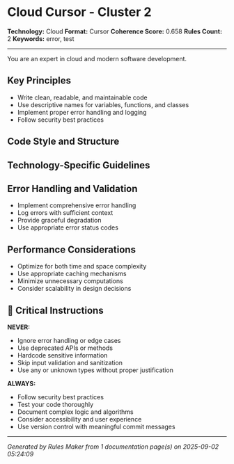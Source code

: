 # Cloud Cursor - Cluster 2

**Technology:** Cloud
**Format:** Cursor
**Coherence Score:** 0.658
**Rules Count:** 2
**Keywords:** error, test

---

You are an expert in cloud and modern software development.

## Key Principles

- Write clean, readable, and maintainable code
- Use descriptive names for variables, functions, and classes
- Implement proper error handling and logging
- Follow security best practices

## Code Style and Structure


## Technology-Specific Guidelines


## Error Handling and Validation

- Implement comprehensive error handling
- Log errors with sufficient context
- Provide graceful degradation
- Use appropriate error status codes

## Performance Considerations

- Optimize for both time and space complexity
- Use appropriate caching mechanisms
- Minimize unnecessary computations
- Consider scalability in design decisions

## 🚨 Critical Instructions

**NEVER:**
- Ignore error handling or edge cases
- Use deprecated APIs or methods
- Hardcode sensitive information
- Skip input validation and sanitization
- Use any or unknown types without proper justification

**ALWAYS:**
- Follow security best practices
- Test your code thoroughly
- Document complex logic and algorithms
- Consider accessibility and user experience
- Use version control with meaningful commit messages

---
*Generated by Rules Maker from 1 documentation page(s) on 2025-09-02 05:24:09*

<!-- Generated from: AWS, Kubernetes -->
